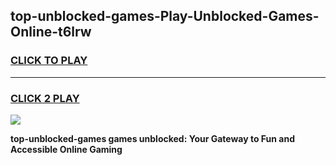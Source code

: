 
## top-unblocked-games-Play-Unblocked-Games-Online-t6lrw
<h3>
<a href="https://premium76.site?title=top-unblocked-games&ref=25A">CLICK TO PLAY</a></h3>
<hr>

<h3>
<a href="https://premium76.site?title=top-unblocked-games&ref=25A">CLICK 2 PLAY</a>
  
</h3>

<a href="https://premium76.site?title=top-unblocked-games&ref=25A"><img src="https://clearcache.store/games.png"></a>


**top-unblocked-games games unblocked: Your Gateway to Fun and Accessible Online Gaming**
